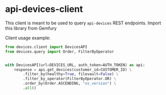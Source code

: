 # api-devices-client

This client is meant to be used to query `api-devices` REST endpoints.
Import this library from Gemfury


Client usage example:

```python
from devices.client import DevicesAPI
from devices.query import Order, FilterByOperator


with DevicesAPI(url=DEVICES_URL, auth_token=AUTH_TOKEN) as api:
    response = api.get_devices(customer_id=CUSTOMER_ID) \
        .filter_by(healthy=True, filevault=False) \
        .filter_by_operator(FilterByOperator.OR) \
        .order_by(Order.ASCENDING, "os_version") \
        .all()
```
